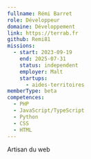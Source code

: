 ```yaml
---
fullname: Rémi Barret
role: Développeur
domaine: Développement
link: https://terrab.fr
github: Remi81
missions:
  - start: 2023-09-19
    end: 2025-07-31
    status: independent
    employer: Malt
    startups:
      - aides-territoires
memberType: beta
competences:
  - PHP
  - JavaScript/TypeScript
  - Python
  - CSS
  - HTML
---
```

Artisan du web